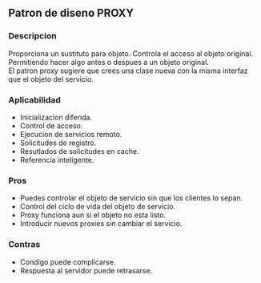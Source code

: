 ## Patron de diseno PROXY

### Descripcion

Proporciona un sustituto para objeto. Controla el acceso al objeto original. Permitiendo hacer algo antes o despues a un objeto original. <br>
El patron proxy sugiere que crees una clase nueva con la misma interfaz que el objeto del servicio.

### Aplicabilidad
- Inicializacion diferida.
- Control de acceso.
- Ejecucion de servicios remoto.
- Solicitudes de registro.
- Resutlados de solicitudes en cache.
- Referencia inteligente.

### Pros
- Puedes controlar el objeto de servicio sin que los clientes lo sepan.
- Control del ciclo de vida del objeto de servicio.
- Proxy funciona aun si el objeto no esta listo.
- Introducir nuevos proxies sin cambiar el servicio.

### Contras
- Condigo puede complicarse.
- Respuesta al servidor puede retrasarse.
